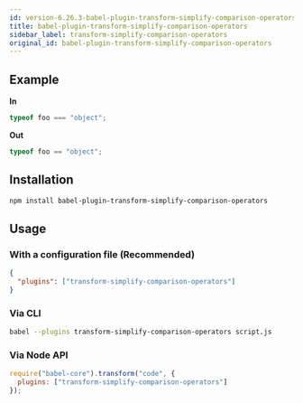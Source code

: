 ```yaml
---
id: version-6.26.3-babel-plugin-transform-simplify-comparison-operators
title: babel-plugin-transform-simplify-comparison-operators
sidebar_label: transform-simplify-comparison-operators
original_id: babel-plugin-transform-simplify-comparison-operators
---
```


## Example

**In**

```javascript
typeof foo === "object";
```

**Out**

```javascript
typeof foo == "object";
```

## Installation

```sh
npm install babel-plugin-transform-simplify-comparison-operators
```

## Usage

### With a configuration file (Recommended)

```json
{
  "plugins": ["transform-simplify-comparison-operators"]
}
```

### Via CLI

```sh
babel --plugins transform-simplify-comparison-operators script.js
```

### Via Node API

```javascript
require("babel-core").transform("code", {
  plugins: ["transform-simplify-comparison-operators"]
});
```

